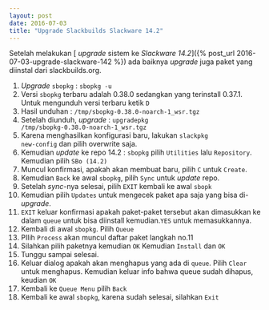 ```yaml
---
layout: post
date: 2016-07-03
title: "Upgrade Slackbuilds Slackware 14.2"
---
```

Setelah melakukan [ _upgrade_ sistem ke _Slackware 14.2_]({% post_url 2016-07-03-upgrade-slackware-142 %}) ada baiknya _upgrade_ juga paket yang diinstal dari slackbuilds.org.

1. _Upgrade_ <code>sbopkg</code> : <code>sbopkg -u</code>
2. Versi <code>sbopkg</code> terbaru adalah 0.38.0 sedangkan yang terinstall 0.37.1. Untuk mengunduh versi terbaru ketik <code>D</code>
3. Hasil unduhan : <code>/tmp/sbopkg-0.38.0-noarch-1_wsr.tgz</code>
4. Setelah diunduh, _upgrade_ : <code>upgradepkg /tmp/sbopkg-0.38.0-noarch-1_wsr.tgz</code>
5. Karena menghasilkan konfigurasi baru, lakukan <code>slackpkg new-config</code> dan pilih overwrite saja.
6. Kemudian _update_ ke repo 14.2 : <code>sbopkg</code> pilih <code>Utilities</code> lalu <code>Repository</code>. Kemudian pilih <code>SBo (14.2)</code>
7. Muncul konfirmasi, apakah akan membuat baru, pilih <code>C</code> untuk <code>Create</code>.
8. Kemudian <code>Back</code> ke awal <code>sbopkg</code>, pilih <code>Sync</code> untuk _update_ repo.
9. Setelah _sync_-nya selesai, pilih <code>EXIT</code> kembali ke awal <code>sbopk</code>
10. Kemudian pilih <code>Updates</code> untuk mengecek paket apa saja yang bisa di-_upgrade_.
11. <code>EXIT</code> keluar konfirmasi apakah paket-paket tersebut akan dimasukkan ke dalam <code>queue</code> untuk bisa diinstall kemudian.<code>YES</code> untuk memasukkannya.
12. Kembali di awal <code>sbopkg</code>. Pilih <code>Queue</code>
13. PIlih <code>Process</code> akan muncul daftar paket langkah no.11
14. Silahkan pilih paketnya kemudian <code>OK</code> Kemudian <code>Install</code> dan <code>OK</code>
15. Tunggu sampai selesai.
16. Keluar dialog apakah akan menghapus yang ada di <code>queue</code>. Pilih <code>Clear</code> untuk menghapus. Kemudian keluar info bahwa queue sudah dihapus, keudian <code>OK</code>
17. Kembali ke <code>Queue Menu</code> pilih <code>Back</code>
18. Kembali ke awal <code>sbopkg</code>, karena sudah selesai, silahkan <code>Exit</code> 
